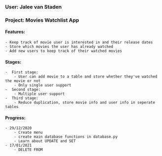 ### User: Jalee van Staden
### Project: Movies Watchlist App

#### Features:
    - Keep track of movie user is interested in and their release dates
    - Store which movies the user has already watched
    - Add new users to keep track of their watched movies

#### Stages:
    -  First stage:
        - User can add movie to a table and store whether they've watched the movie or not
        - Only single user support
    -  Second stage:
        - Multiple user support
    -  Third stage:
        - Reduce duplication, store movie info and user info in seperate tables

#### Progress:
    - 29/12/2020
        - Create menu
        - create main database functions in database.py
        - Learn about UPDATE and SET
    - 17/01/2021
        - DELETE FROM